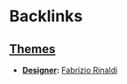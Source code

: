 
# Backlinks
## [Themes](<Themes.md>)
- **[Designer](<Designer.md>):** [Fabrizio Rinaldi](<Fabrizio Rinaldi.md>)

